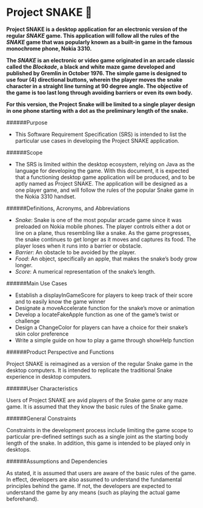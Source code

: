 # Project SNAKE :snake:

**Project SNAKE is a desktop application for an electronic version of the regular *SNAKE* game. This application will follow all the rules of the *SNAKE* game that was popularly known as a built-in game in the famous monochrome phone, Nokia 3310.**

**The *SNAKE* is an electronic or video game originated in an arcade classic called the *Blockade*, a black and white maze game developed and published by Gremlin in October 1976.  The simple game is designed to use four (4) directional buttons, wherein the player moves the snake character in a straight line turning at 90 degree angle.  The objective of the game is too last long through avoiding barriers or even its own body.**

**For this version, the Project Snake will be limited to a single player design in one phone starting with a dot as the preliminary length of the snake.**

######Purpose

  * This Software Requirement Specification (SRS) is intended to list the particular use cases in developing the Project SNAKE application.

######Scope

  * The SRS is limited within the desktop ecosystem, relying on Java as the language for developing the game.  With this document, it is expected that a functioning desktop game application will be produced, and to be aptly named as Project SNAKE.  The application will be designed as a one player game, and will follow the rules of the popular Snake game in the Nokia 3310 handset.

######Definitions, Acronyms, and Abbreviations

  * *Snake*: Snake is one of the most popular arcade game since it was preloaded on Nokia mobile phones.  The player controls either a dot or line on a plane, thus resembling like a snake.  As the game progresses, the snake continues to get longer as it moves and captures its food.  The player loses when it runs into a barrier or obstacle.
  * *Barrier*: An obstacle to be avoided by the player.
  * *Food*: An object, specifically an apple, that makes the snake’s body grow longer.
  * *Score*: A numerical representation of the snake’s length.


######Main Use Cases
  * Establish a displayInGameScore for players to keep track of their score and to easily know the game winner
  *	Designate a moveAccelerate function for the snake’s move or animation
  *	Develop a locateFakeApple function as one of the game’s twist or challenge
  *	Design a ChangeColor for players can have a choice for their snake’s skin color preference
  *	Write a simple guide on how to play a game through showHelp function


######Product Perspective and Functions

Project SNAKE is reimagined as a version of the regular Snake game in the desktop computers. It is intended to replicate the traditional Snake experience in desktop computers.

######User Characteristics

Users of Project SNAKE are avid players of the Snake game or any maze game.  It is assumed that they know the basic rules of the Snake game.

######General Constraints

Constraints in the development process include limiting the game scope to particular pre-defined settings such as a single joint as the starting body length of the snake.  In addition, this game is intended to be played only in desktops.

######Assumptions and Dependencies

As stated, it is assumed that users are aware of the basic rules of the game.  In effect, developers are also assumed to understand the fundamental principles behind the game.  If not, the developers are expected to understand the game by any means (such as playing the actual game beforehand).
